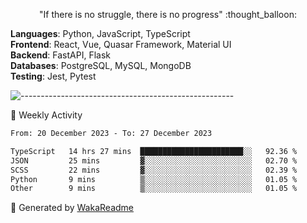 <p align="center"> 
  "If there is no struggle, there is no progress" :thought_balloon:
</p>

<p align="left">
  <strong>Languages</strong>: Python, JavaScript, TypeScript<br>
  <strong>Frontend</strong>: React, Vue, Quasar Framework, Material UI<br>
  <strong>Backend</strong>: FastAPI, Flask<br>
  <strong>Databases</strong>: PostgreSQL, MySQL, MongoDB<br>
  <strong>Testing</strong>: Jest, Pytest<br>
</p>

![-----------------------------------------------------](https://raw.githubusercontent.com/andreasbm/readme/master/assets/lines/vintage.png)

🎯 Weekly Activity

<!--START_SECTION:waka-->

```txt
From: 20 December 2023 - To: 27 December 2023

TypeScript   14 hrs 27 mins  ███████████████████████░░   92.36 %
JSON         25 mins         ▓░░░░░░░░░░░░░░░░░░░░░░░░   02.70 %
SCSS         22 mins         ▓░░░░░░░░░░░░░░░░░░░░░░░░   02.39 %
Python       9 mins          ▒░░░░░░░░░░░░░░░░░░░░░░░░   01.05 %
Other        9 mins          ▒░░░░░░░░░░░░░░░░░░░░░░░░   01.05 %
```

<!--END_SECTION:waka-->


🚀 Generated by [WakaReadme](https://github.com/athul/waka-readme)
